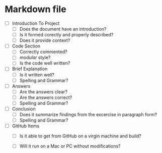 # Markdown file 
- [ ] Introduction To Project
	- [ ] Does the document have an introduction?
	- [ ] Is it formed corectly and properly described?
	- [ ] Does it provide context?
- [ ] Code Section
	- [ ] Correctly commented?
	- [ ] *modular* style?
	- [ ] Is the code well written? 
- [ ] Brief Explanation
	- [ ] Is it written well?
	- [ ] Spelling and Grammar?
- [ ] Answers 
	- [ ] Are the answers clear?
	- [ ] Are the answers correct?
	- [ ] Spelling and Grammar?
- [ ] Conclusion
	- [ ] Does it summarize findings from the excercise in paragraph form?
	- [ ] Spelling and Grammar?
- [ ] GitHub Items
	- [ ] Is it able to get from GitHub on a virgin machine and build?
	- [ ] Will it run on a Mac or PC without modifications?
	 
